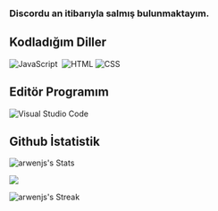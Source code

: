 ### Discordu an itibarıyla salmış  bulunmaktayım.
## Kodladığım Diller
![JavaScript](https://img.shields.io/badge/-JavaScript-05122A?style=flat&logo=javascript)&nbsp; ![HTML](https://img.shields.io/badge/-HTML-05122A?style=flat&logo=HTML5)&nbsp;![CSS](https://img.shields.io/badge/-CSS-05122A?style=flat&logo=CSS3)&nbsp;

## Editör Programım
![Visual Studio Code](https://img.shields.io/badge/-Visual%20Studio%20Code-05122A?style=flat&logo=visual-studio-code&logoColor=007ACC)&nbsp;




## Github İstatistik
  

<p align="left">

![arwenjs's Stats](https://github-readme-stats.vercel.app/api?username=arwenjs&theme=algolia&show_icons=true&hide_border=true&count_private=true)

<img src="https://github-profile-trophy.vercel.app/?username=arwenjs&theme=radical" />

![arwenjs's Streak](https://github-readme-streak-stats.herokuapp.com/?user=arwenjs&theme=algolia&hide_border=true)

</p>